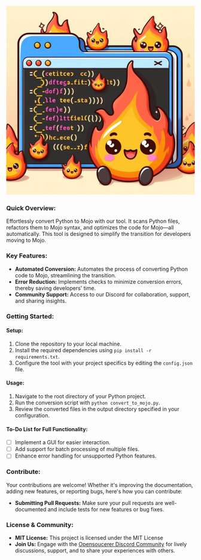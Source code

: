 ![Firefile Logo](firefile.jpg)

### Quick Overview:
Effortlessly convert Python to Mojo with our tool. It scans Python files, refactors them to Mojo syntax, and optimizes the code for Mojo—all automatically. This tool is designed to simplify the transition for developers moving to Mojo.

### Key Features:
- **Automated Conversion:** Automates the process of converting Python code to Mojo, streamlining the transition.
- **Error Reduction:** Implements checks to minimize conversion errors, thereby saving developers' time.
- **Community Support:** Access to our Discord for collaboration, support, and sharing insights.

### Getting Started:
#### Setup:
1. Clone the repository to your local machine.
2. Install the required dependencies using `pip install -r requirements.txt`.
3. Configure the tool with your project specifics by editing the `config.json` file.

#### Usage:
1. Navigate to the root directory of your Python project.
2. Run the conversion script with `python convert_to_mojo.py`.
3. Review the converted files in the output directory specified in your configuration.

#### To-Do List for Full Functionality:
- [ ] Implement a GUI for easier interaction.
- [ ] Add support for batch processing of multiple files.
- [ ] Enhance error handling for unsupported Python features.

### Contribute:
Your contributions are welcome! Whether it's improving the documentation, adding new features, or reporting bugs, here's how you can contribute:
- **Submitting Pull Requests:** Make sure your pull requests are well-documented and include tests for new features or bug fixes.

### License & Community:
- **MIT License:** This project is licensed under the MIT License 
- **Join Us:** Engage with the [Opensoucerer Discord Community](https://discord.gg/Bk8npKbsB9) for lively discussions, support, and to share your experiences with others.

